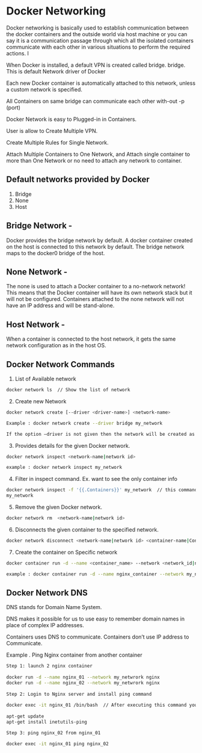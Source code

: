 
# Docker Networking 

Docker networking is basically used to establish communication between the docker containers and the outside world via host machine or you can say it is a communication passage through which all the isolated containers communicate with each other in various situations to perform the required actions. I

When Docker is installed, a default VPN is created called bridge. bridge. This is default Network driver of Docker

Each new Docker container is automatically attached to this network, unless a custom network is specified.

All Containers on same bridge can communicate each other with-out -p (port)

Docker Network is easy to Plugged-in in Containers.

User is allow to Create Multiple VPN.

Create Multiple Rules for Single Network.

Attach Multiple Containers to One Network, and Attach single container to more than One Network or no need to attach any network to container.

##  Default networks provided by Docker
  1. Bridge 
  2. None 
  2. Host 

## Bridge Network - 
Docker provides the bridge network by default. A docker container created on the host is connected to this network by default. The bridge network maps to the docker0 bridge of the host.

## None Network - 
The none is used to attach a Docker container to a no-network network! This means that the Docker container will have its own network stack but it will not be configured. Containers attached to the none network will not have an IP address and will be stand-alone. 

## Host Network - 
When a container is connected to the host network, it gets the same network configuration as in the host OS.

## Docker Network Commands  

1. List of Available network 
```sh
docker network ls  // Show the list of network 
```

2. Create new Network 
```sh
docker network create [--driver <driver-name>] <network-name> 

Example : docker network create --driver bridge my_network 

If the option –driver is not given then the network will be created as a bridge network. Else, the specified driver will be used.

```
3. Provides details for the given Docker network. 
```sh
docker network inspect <network-name|network id>

example : docker network inspect my_network
```

4. Filter in inspect command. Ex. want to see the only container info 

```sh
docker network inspect -f '{{.Containers}}' my_network  // this command will give the information of only container running on 
my_network 
```

5. Remove the given Docker network. 

```sh
docker network rm  <network-name|network id>
```

6. Disconnects the given container to the specified network.

```sh
docker network disconnect <network-name|network id> <container-name|Container ID>
```

7. Create the container on Specific network 

```sh
docker container run -d --name <container_name> --network <network_id|network_name> <imageId|image_name>

example : docker container run -d --name nginx_container --network my_network nginx
```
## Docker Network DNS   
DNS stands for Domain Name System.  

DNS makes it possible for us to use easy to remember domain names in place of complex IP addresses.

Containers uses DNS to communicate. Containers don’t use IP address to Communicate.

Example . Ping Nginx container from another container 

```sh
Step 1: launch 2 nginx container 
 
docker run -d --name nginx_01 --network my_netwrork nginx 
docker run -d --name nginx_02 --network my_netwrork nginx 
 
Step 2: Login to Nginx server and install ping command 
 
docker exec -it nginx_01 /bin/bash  // After executing this command you are login into nginx and execute below command 
 
apt-get update
apt-get install inetutils-ping

Step 3: ping nginx_02 from nginx_01 

docker exec -it nginx_01 ping nginx_02

```

